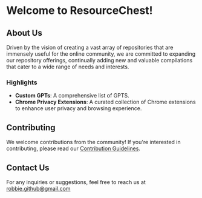 # Welcome to ResourceChest!

## About Us
Driven by the vision of creating a vast array of repositories that are immensely useful for the online community, we are committed to expanding our repository offerings, continually adding new and valuable compilations that cater to a wide range of needs and interests.

### Highlights
- **Custom GPTs**: A comprehensive list of GPTS.
- **Chrome Privacy Extensions**: A curated collection of Chrome extensions to enhance user privacy and browsing experience.

## Contributing
We welcome contributions from the community! If you're interested in contributing, please read our [Contribution Guidelines](https://github.com/ResourceChest/.github/blob/main/CONTRIBUTING.md).

## Contact Us
For any inquiries or suggestions, feel free to reach us at robbie.github@gmail.com
